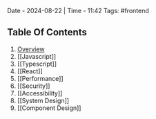 Date - 2024-08-22  |  Time - 11:42
Tags: #frontend 

## Table Of Contents

1. [Overview](#Overview)
2. [[Javascript]]
3. [[Typescript]]
4. [[React]]
5. [[Performance]]
6. [[Security]]
7. [[Accessibility]]
8. [[System Design]]
9. [[Component Design]]


